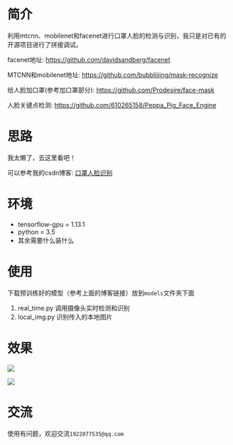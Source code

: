 # 简介

利用mtcnn、mobilenet和facenet进行口罩人脸的检测与识别，我只是对已有的开源项目进行了拼接调试。

facenet地址: https://github.com/davidsandberg/facenet

MTCNN和mobilenet地址: https://github.com/bubbliiiing/mask-recognize

给人脸加口罩(参考加口罩部分): https://github.com/Prodesire/face-mask

人脸关键点检测: https://github.com/610265158/Peppa_Pig_Face_Engine

# 思路

我太懒了，去这里看吧！

可以参考我的csdn博客: [口罩人脸识别](https://blog.csdn.net/mengxt169/article/details/106744801/)

# 环境

+ tensorflow-gpu = 1.13.1
+ python = 3.5
+ 其余需要什么装什么

# 使用

下载预训练好的模型（参考上面的博客链接）放到`models`文件夹下面

1. real_time.py 调用摄像头实时检测和识别
2. local_img.py 识别传入的本地图片

# 效果

![](./img/11.png)

![](./img/33.jpg)

# 交流

使用有问题，欢迎交流`1922077535@qq.com`

